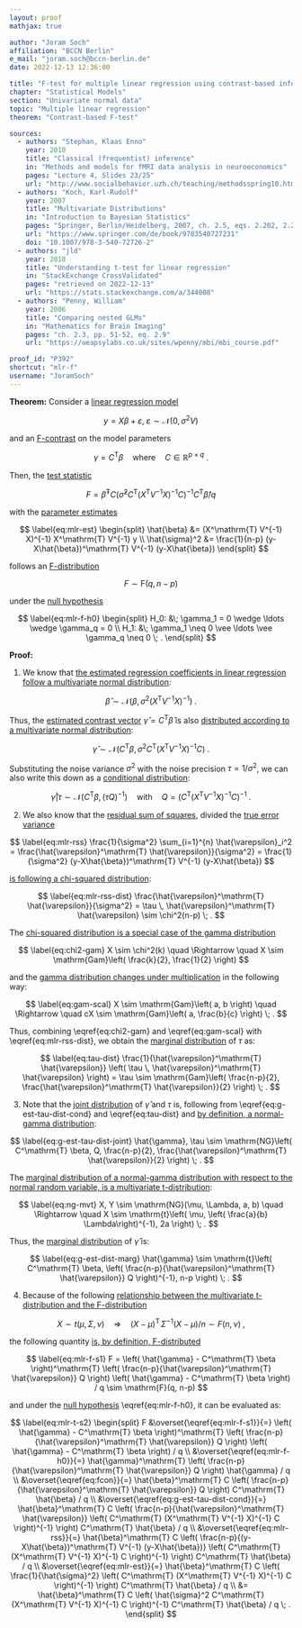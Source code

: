 ```yaml
---
layout: proof
mathjax: true

author: "Joram Soch"
affiliation: "BCCN Berlin"
e_mail: "joram.soch@bccn-berlin.de"
date: 2022-12-13 12:36:00

title: "F-test for multiple linear regression using contrast-based inference"
chapter: "Statistical Models"
section: "Univariate normal data"
topic: "Multiple linear regression"
theorem: "Contrast-based F-test"

sources:
  - authors: "Stephan, Klaas Enno"
    year: 2010
    title: "Classical (frequentist) inference"
    in: "Methods and models for fMRI data analysis in neuroeconomics"
    pages: "Lecture 4, Slides 23/25"
    url: "http://www.socialbehavior.uzh.ch/teaching/methodsspring10.html"
  - authors: "Koch, Karl-Rudolf"
    year: 2007
    title: "Multivariate Distributions"
    in: "Introduction to Bayesian Statistics"
    pages: "Springer, Berlin/Heidelberg, 2007, ch. 2.5, eqs. 2.202, 2.213, 2.211"
    url: "https://www.springer.com/de/book/9783540727231"
    doi: "10.1007/978-3-540-72726-2"
  - authors: "jld"
    year: 2018
    title: "Understanding t-test for linear regression"
    in: "StackExchange CrossValidated"
    pages: "retrieved on 2022-12-13"
    url: "https://stats.stackexchange.com/a/344008"
  - authors: "Penny, William"
    year: 2006
    title: "Comparing nested GLMs"
    in: "Mathematics for Brain Imaging"
    pages: "ch. 2.3, pp. 51-52, eq. 2.9"
    url: "https://ueapsylabs.co.uk/sites/wpenny/mbi/mbi_course.pdf"

proof_id: "P392"
shortcut: "mlr-f"
username: "JoramSoch"
---
```



**Theorem:** Consider a [linear regression model](/D/mlr)

$$ \label{eq:mlr}
y = X\beta + \varepsilon, \; \varepsilon \sim \mathcal{N}(0, \sigma^2 V)
$$

and an [F-contrast](/D/fcon) on the model parameters

$$ \label{eq:fcon}
\gamma = C^\mathrm{T} \beta \quad \text{where} \quad C \in \mathbb{R}^{p \times q} \; .
$$

Then, the [test statistic](/D/tstat)

$$ \label{eq:mlr-f}
F = \hat{\beta}^\mathrm{T} C \left( \hat{\sigma}^2 C^\mathrm{T} (X^\mathrm{T} V^{-1} X)^{-1} C \right)^{-1} C^\mathrm{T} \hat{\beta} / q
$$

with the [parameter estimates](/P/mlr-mle)

$$ \label{eq:mlr-est}
\begin{split}
\hat{\beta} &= (X^\mathrm{T} V^{-1} X)^{-1} X^\mathrm{T} V^{-1} y \\
\hat{\sigma}^2 &= \frac{1}{n-p} (y-X\hat{\beta})^\mathrm{T} V^{-1} (y-X\hat{\beta})
\end{split}
$$

follows an [F-distribution](/D/f)

$$ \label{eq:mlr-f-dist}
F \sim \mathrm{F}(q, n-p)
$$

under the [null hypothesis](/D/h0)

$$ \label{eq:mlr-f-h0}
\begin{split}
H_0: &\; \gamma_1 = 0 \wedge \ldots \wedge \gamma_q = 0 \\
H_1: &\; \gamma_1 \neq 0 \vee \ldots \vee \gamma_q \neq 0 \; .
\end{split}
$$


**Proof:**

1) We know that [the estimated regression coefficients in linear regression follow a multivariate normal distribution](/P/mlr-wlsdist):

$$ \label{eq:b-est-dist}
\hat{\beta} \sim \mathcal{N}\left( \beta, \, \sigma^2 (X^\mathrm{T} V^{-1} X)^{-1} \right) \; .
$$

Thus, the [estimated contrast vector](/D/fcon) $\hat{\gamma} = C^\mathrm{T} \hat{\beta}$ is also [distributed according to a multivariate normal distribution](/P/mvn-ltt):

$$ \label{eq:g-est-dist-cond}
\hat{\gamma} \sim \mathcal{N}\left( C^\mathrm{T} \beta, \, \sigma^2 C^\mathrm{T} (X^\mathrm{T} V^{-1} X)^{-1} C \right) \; .
$$

Substituting the noise variance $\sigma^2$ with the noise precision $\tau = 1/\sigma^2$, we can also write this down as a [conditional distribution](/D/dist-cond):

$$ \label{eq:g-est-tau-dist-cond}
\hat{\gamma} \vert \tau \sim \mathcal{N}\left( C^\mathrm{T} \beta, (\tau Q)^{-1} \right) \quad \text{with} \quad Q = \left( C^\mathrm{T} (X^\mathrm{T} V^{-1} X)^{-1} C \right)^{-1} \; .
$$

2) We also know that the [residual sum of squares](/D/rss), divided the [true error variance](/D/mlr)

$$ \label{eq:mlr-rss}
\frac{1}{\sigma^2} \sum_{i=1}^{n} \hat{\varepsilon}_i^2 = \frac{\hat{\varepsilon}^\mathrm{T} \hat{\varepsilon}}{\sigma^2} = \frac{1}{\sigma^2} (y-X\hat{\beta})^\mathrm{T} V^{-1} (y-X\hat{\beta})
$$

[is following a chi-squared distribution](/P/mlr-rssdist):

$$ \label{eq:mlr-rss-dist}
\frac{\hat{\varepsilon}^\mathrm{T} \hat{\varepsilon}}{\sigma^2} = \tau \, \hat{\varepsilon}^\mathrm{T} \hat{\varepsilon} \sim \chi^2(n-p) \; .
$$

The [chi-squared distribution is a special case of the gamma distribution](/P/chi2-gam)

$$ \label{eq:chi2-gam}
X \sim \chi^2(k) \quad \Rightarrow \quad X \sim \mathrm{Gam}\left( \frac{k}{2}, \frac{1}{2} \right)
$$

and the [gamma distribution changes under multiplication](/P/gam-scal) in the following way:

$$ \label{eq:gam-scal}
X \sim \mathrm{Gam}\left( a, b \right) \quad \Rightarrow \quad cX \sim \mathrm{Gam}\left( a, \frac{b}{c} \right) \; .
$$

Thus, combining \eqref{eq:chi2-gam} and \eqref{eq:gam-scal} with \eqref{eq:mlr-rss-dist}, we obtain the [marginal distribution](/D/dist-marg) of $\tau$ as:

$$ \label{eq:tau-dist}
\frac{1}{\hat{\varepsilon}^\mathrm{T} \hat{\varepsilon}} \left( \tau \, \hat{\varepsilon}^\mathrm{T} \hat{\varepsilon} \right) = \tau \sim \mathrm{Gam}\left( \frac{n-p}{2}, \frac{\hat{\varepsilon}^\mathrm{T} \hat{\varepsilon}}{2} \right) \; .
$$

3) Note that the [joint distribution](/D/dist-joint) of $\hat{\gamma}$ and $\tau$ is, following from \eqref{eq:g-est-tau-dist-cond} and \eqref{eq:tau-dist} and [by definition, a normal-gamma distribution](/D/ng):

$$ \label{eq:g-est-tau-dist-joint}
\hat{\gamma}, \tau \sim \mathrm{NG}\left( C^\mathrm{T} \beta, Q, \frac{n-p}{2}, \frac{\hat{\varepsilon}^\mathrm{T} \hat{\varepsilon}}{2} \right) \; .
$$

The [marginal distribution of a normal-gamma distribution with respect to the normal random variable, is a multivariate t-distribution](/P/ng-marg):

$$ \label{eq:ng-mvt}
X, Y \sim \mathrm{NG}(\mu, \Lambda, a, b) \quad \Rightarrow \quad X \sim \mathrm{t}\left( \mu, \left( \frac{a}{b} \Lambda\right)^{-1}, 2a \right) \; .
$$

Thus, the [marginal distribution](/D/dist-marg) of $\hat{\gamma}$ is:

$$ \label{eq:g-est-dist-marg}
\hat{\gamma} \sim \mathrm{t}\left( C^\mathrm{T} \beta, \left( \frac{n-p}{\hat{\varepsilon}^\mathrm{T} \hat{\varepsilon}} Q \right)^{-1}, n-p \right) \; .
$$

4) Because of the following [relationship between the multivariate t-distribution and the F-distribution](/P/mvt-f)

$$ \label{eq:mvt-f}
X \sim t(\mu, \Sigma, \nu) \quad \Rightarrow \quad (X-\mu)^\mathrm{T} \, \Sigma^{-1} (X-\mu)/n \sim F(n, \nu) \; ,
$$

the following quantity [is, by definition, F-distributed](/D/f)

$$ \label{eq:mlr-f-s1}
F = \left( \hat{\gamma} -  C^\mathrm{T} \beta \right)^\mathrm{T} \left( \frac{n-p}{\hat{\varepsilon}^\mathrm{T} \hat{\varepsilon}} Q \right) \left( \hat{\gamma} -  C^\mathrm{T} \beta \right) / q  \sim \mathrm{F}(q, n-p)
$$

and under the [null hypothesis](/D/h0) \eqref{eq:mlr-f-h0}, it can be evaluated as:

$$ \label{eq:mlr-t-s2}
\begin{split}
F &\overset{\eqref{eq:mlr-f-s1}}{=} \left( \hat{\gamma} -  C^\mathrm{T} \beta \right)^\mathrm{T} \left( \frac{n-p}{\hat{\varepsilon}^\mathrm{T} \hat{\varepsilon}} Q \right) \left( \hat{\gamma} -  C^\mathrm{T} \beta \right) / q \\
&\overset{\eqref{eq:mlr-f-h0}}{=} \hat{\gamma}^\mathrm{T} \left( \frac{n-p}{\hat{\varepsilon}^\mathrm{T} \hat{\varepsilon}} Q \right) \hat{\gamma} / q \\
&\overset{\eqref{eq:fcon}}{=} \hat{\beta}^\mathrm{T} C \left( \frac{n-p}{\hat{\varepsilon}^\mathrm{T} \hat{\varepsilon}} Q \right) C^\mathrm{T} \hat{\beta} / q \\
&\overset{\eqref{eq:g-est-tau-dist-cond}}{=} \hat{\beta}^\mathrm{T} C \left( \frac{n-p}{\hat{\varepsilon}^\mathrm{T} \hat{\varepsilon}} \left( C^\mathrm{T} (X^\mathrm{T} V^{-1} X)^{-1} C \right)^{-1} \right) C^\mathrm{T} \hat{\beta} / q \\
&\overset{\eqref{eq:mlr-rss}}{=} \hat{\beta}^\mathrm{T} C \left( \frac{n-p}{(y-X\hat{\beta})^\mathrm{T} V^{-1} (y-X\hat{\beta})} \left( C^\mathrm{T} (X^\mathrm{T} V^{-1} X)^{-1} C \right)^{-1} \right) C^\mathrm{T} \hat{\beta} / q \\
&\overset{\eqref{eq:mlr-est}}{=} \hat{\beta}^\mathrm{T} C \left( \frac{1}{\hat{\sigma}^2} \left( C^\mathrm{T} (X^\mathrm{T} V^{-1} X)^{-1} C \right)^{-1} \right) C^\mathrm{T} \hat{\beta} / q \\
&= \hat{\beta}^\mathrm{T} C \left( \hat{\sigma}^2 C^\mathrm{T} (X^\mathrm{T} V^{-1} X)^{-1} C \right)^{-1} C^\mathrm{T} \hat{\beta} / q \; .
\end{split}
$$